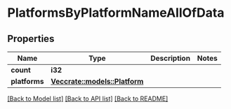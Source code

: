 # PlatformsByPlatformNameAllOfData

## Properties

Name | Type | Description | Notes
------------ | ------------- | ------------- | -------------
**count** | **i32** |  | 
**platforms** | [**Vec<crate::models::Platform>**](Platform.md) |  | 

[[Back to Model list]](../README.md#documentation-for-models) [[Back to API list]](../README.md#documentation-for-api-endpoints) [[Back to README]](../README.md)


